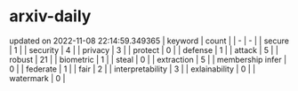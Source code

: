 # arxiv-daily
updated on 2022-11-08 22:14:59.349365
| keyword | count |
| - | - |
| secure | 1 |
| security | 4 |
| privacy | 3 |
| protect | 0 |
| defense | 1 |
| attack | 5 |
| robust | 21 |
| biometric | 1 |
| steal | 0 |
| extraction | 5 |
| membership infer | 0 |
| federate | 1 |
| fair | 2 |
| interpretability | 3 |
| exlainability | 0 |
| watermark | 0 |
